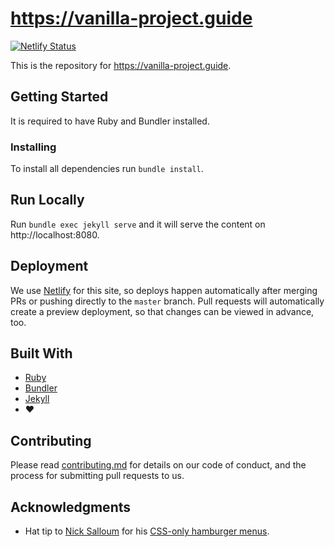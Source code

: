 # https://vanilla-project.guide

[![Netlify Status](https://api.netlify.com/api/v1/badges/a14a6b00-90bd-4f64-8386-4fb82ddcd050/deploy-status)](https://app.netlify.com/sites/vanilla-project/deploys)

This is the repository for https://vanilla-project.guide.


## Getting Started

It is required to have Ruby and Bundler installed.


### Installing

To install all dependencies run `bundle install`.


## Run Locally

Run `bundle exec jekyll serve` and it will serve the content on http://localhost:8080.


## Deployment

We use [Netlify](https://www.netlify.com) for this site, so deploys happen automatically after merging PRs or pushing directly to the `master` branch.
Pull requests will automatically create a preview deployment, so that changes can be viewed in advance, too.


## Built With

- [Ruby](https://www.ruby-lang.org/en)
- [Bundler](http://bundler.io)
- [Jekyll](https://jekyllrb.com)
- :heart:


## Contributing

Please read [contributing.md](contributing.md) for details on our code of conduct, and the process for submitting pull requests to us.


## Acknowledgments

- Hat tip to [Nick Salloum](http://callmenick.com) for his [CSS-only hamburger menus](https://github.com/callmenick/Animating-Hamburger-Icons).


